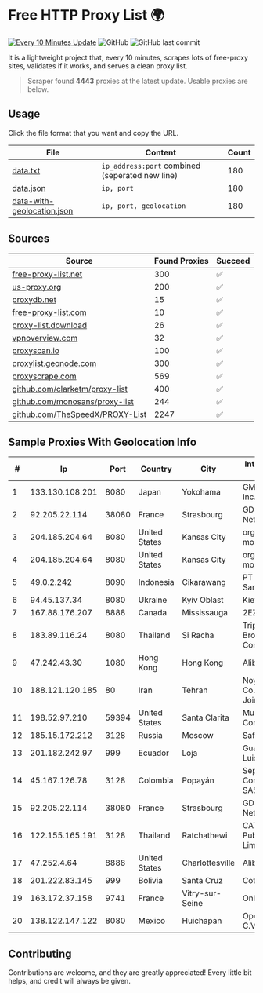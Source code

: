 
# Free HTTP Proxy List 🌍

[![Every 10 Minutes Update](https://github.com/mertguvencli/http-proxy-list/actions/workflows/main.yml/badge.svg?branch=main)](https://github.com/mertguvencli/http-proxy-list/actions/workflows/main.yml)
![GitHub](https://img.shields.io/github/license/mertguvencli/http-proxy-list)
![GitHub last commit](https://img.shields.io/github/last-commit/mertguvencli/http-proxy-list)

It is a lightweight project that, every 10 minutes, scrapes lots of free-proxy sites, validates if it works, and serves a clean proxy list.


> Scraper found **4443** proxies at the latest update. Usable proxies are below.

## Usage

Click the file format that you want and copy the URL.


|File|Content|Count|
|----|-------|-----|
|[data.txt](https://raw.githubusercontent.com/mertguvencli/http-proxy-list/main/proxy-list/data.txt)|`ip_address:port` combined (seperated new line)|180|
|[data.json](https://raw.githubusercontent.com/mertguvencli/http-proxy-list/main/proxy-list/data.json)|`ip, port`|180|
|[data-with-geolocation.json](https://raw.githubusercontent.com/mertguvencli/http-proxy-list/main/proxy-list/data-with-geolocation.json)|`ip, port, geolocation`|180|

## Sources

|Source|Found Proxies|Succeed|
|------|-------------|-------|
|[free-proxy-list.net](https://free-proxy-list.net)|300|✅|
|[us-proxy.org](https://www.us-proxy.org)|200|✅|
|[proxydb.net](http://proxydb.net)|15|✅|
|[free-proxy-list.com](https://free-proxy-list.com/?page=&port=&type%5B%5D=http&type%5B%5D=https&up_time=0&search=Search)|10|✅|
|[proxy-list.download](https://www.proxy-list.download/HTTP)|26|✅|
|[vpnoverview.com](https://vpnoverview.com/privacy/anonymous-browsing/free-proxy-servers)|32|✅|
|[proxyscan.io](https://www.proxyscan.io)|100|✅|
|[proxylist.geonode.com](https://proxylist.geonode.com/api/proxy-list?limit=300&page=1&sort_by=lastChecked&sort_type=desc&protocols=http,https)|300|✅|
|[proxyscrape.com](https://api.proxyscrape.com/v2/?request=displayproxies&protocol=http&timeout=10000&country=all&ssl=all&anonymity=all)|569|✅|
|[github.com/clarketm/proxy-list](https://raw.githubusercontent.com/clarketm/proxy-list/master/proxy-list-raw.txt)|400|✅|
|[github.com/monosans/proxy-list](https://raw.githubusercontent.com/monosans/proxy-list/main/proxies/http.txt)|244|✅|
|[github.com/TheSpeedX/PROXY-List](https://raw.githubusercontent.com/TheSpeedX/PROXY-List/master/http.txt)|2247|✅|


## Sample Proxies With Geolocation Info

|#|Ip|Port|Country|City|Internet Service Provider|
|-|--|----|-------|----|-------------------------|
|1|133.130.108.201|8080|Japan|Yokohama|GMO Internet, Inc.|
|2|92.205.22.114|38080|France|Strasbourg|GD MASS Network|
|3|204.185.204.64|8080|United States|Kansas City|org-morenet.more.net|
|4|204.185.204.64|8080|United States|Kansas City|org-morenet.more.net|
|5|49.0.2.242|8090|Indonesia|Cikarawang|PT Usaha Adi Sanggoro|
|6|94.45.137.34|8080|Ukraine|Kyiv Oblast|Kievline LLC|
|7|167.88.176.207|8888|Canada|Mississauga|2EZ Network Inc.|
|8|183.89.116.24|8080|Thailand|Si Racha|Triple T Broadband Public Company Limited|
|9|47.242.43.30|1080|Hong Kong|Hong Kong|Alibaba.com LLC|
|10|188.121.120.185|80|Iran|Tehran|Noyan Abr Arvan Co. ( Private Joint Stock)|
|11|198.52.97.210|59394|United States|Santa Clarita|Multacom Corporation|
|12|185.15.172.212|3128|Russia|Moscow|SafeData LLC|
|13|201.182.242.97|999|Ecuador|Loja|Gualan Japon Luis Joaquin|
|14|45.167.126.78|3128|Colombia|Popayán|Sepcom Comunicaciones SAS|
|15|92.205.22.114|38080|France|Strasbourg|GD MASS Network|
|16|122.155.165.191|3128|Thailand|Ratchathewi|CAT Telecom Public Company Limited|
|17|47.252.4.64|8888|United States|Charlottesville|Alibaba.com LLC|
|18|201.222.83.145|999|Bolivia|Santa Cruz|Cotas Ltda.|
|19|163.172.37.158|9741|France|Vitry-sur-Seine|Online S.A.S.|
|20|138.122.147.122|8080|Mexico|Huichapan|Operbes, S.A. de C.V.|



## Contributing

Contributions are welcome, and they are greatly appreciated! Every
little bit helps, and credit will always be given.

